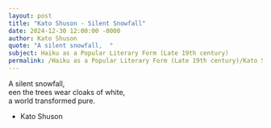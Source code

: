 ```yaml
---
layout: post
title: "Kato Shuson - Silent Snowfall"
date: 2024-12-30 12:00:00 -0000
author: Kato Shuson
quote: "A silent snowfall,  "
subject: Haiku as a Popular Literary Form (Late 19th century)
permalink: /Haiku as a Popular Literary Form (Late 19th century)/Kato Shuson/Kato Shuson - Silent Snowfall
---
```


A silent snowfall,  
een the trees wear cloaks of white,  
a world transformed pure.

- Kato Shuson
